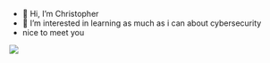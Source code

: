 - 👋 Hi, I’m Christopher
- 👀 I’m interested in learning as much as i can about cybersecurity
- nice to meet you

<a href="https://visitorbadge.io/status?path=https%3A%2F%2Fgithub.com%2Fchrism25"><img src="https://api.visitorbadge.io/api/visitors?path=https%3A%2F%2Fgithub.com%2Fchrism25&labelColor=%23d9e3f0&countColor=%23263759&style=plastic&labelStyle=upper" /></a>
